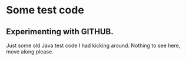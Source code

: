 # Some test code

## Experimenting with GITHUB.

Just some old Java test code I had kicking around.
Nothing to see here, move along please.
